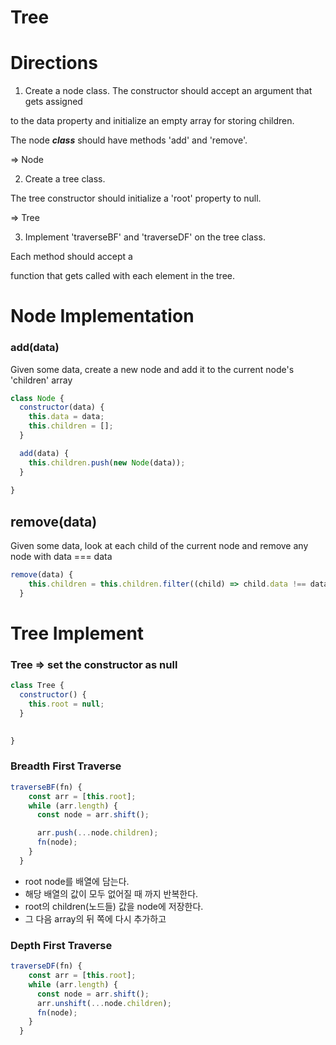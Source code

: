 # Tree

# Directions

1) Create a node class.  The constructor should accept an argument that gets assigned

to the data property and initialize an empty array for storing children. 

The node ***class*** should have methods 'add' and 'remove'.

⇒ Node 

2) Create a tree class. 

The tree constructor should initialize a 'root' property to null.

⇒ Tree

3) Implement 'traverseBF' and 'traverseDF' on the tree class.  

Each method should accept a

function that gets called with each element in the tree.

# Node Implementation

### add(data)

 Given some data, create a new node and add it to the current node's 'children' array

```jsx
class Node {
  constructor(data) {
    this.data = data;
    this.children = [];
  }

  add(data) {
    this.children.push(new Node(data));
  }
  
}
```

## remove(data)

 Given some data, look at each child of the current node and remove any node with data === data

```jsx
remove(data) {
    this.children = this.children.filter((child) => child.data !== data);
  }
```

# Tree Implement

### Tree ⇒ set the constructor as null

```jsx
class Tree {
  constructor() {
    this.root = null;
  }

  
}
```

### Breadth First Traverse

```jsx
traverseBF(fn) {
    const arr = [this.root];
    while (arr.length) {
      const node = arr.shift();

      arr.push(...node.children);
      fn(node);
    }
  }
```

- root node를 배열에 담는다.
- 해당 배열의 값이 모두 없어질 때 까지 반복한다.
- root의 children(노드들) 값을 node에 저장한다.
- 그 다음 array의 뒤 쪽에 다시 추가하고

### Depth First Traverse

```jsx
traverseDF(fn) {
    const arr = [this.root];
    while (arr.length) {
      const node = arr.shift();
      arr.unshift(...node.children);
      fn(node);
    }
  }
```